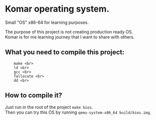 # Komar operating system.
Small "OS" x86-64 for learning purposes. <br>

The purpose of this project is not creating production ready OS. <br>
Komar is for me learning journey that I want to share with others. <br>
## What you need to compile this project: <br>
```
	make <br>
	ld <br>
	gcc <br>
	fallocate <br>
	dd <br>
```
## How to compile it? <br>
Just run in the root of the project ```make bios```. <br>
Then you can try this OS by running ```qemu-system-x86_64 build/bios.img```.
